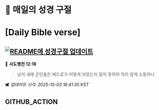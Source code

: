# 🙏 매일의 성경 구절
# [Daily Bible verse]
## [![README에 성경구절 업데이트](https://github.com/DONGSUKA/first_test/actions/workflows/update-readme-bible.yml/badge.svg)](https://github.com/DONGSUKA/first_test/actions/workflows/update-readme-bible.yml)
<!-- START_BIBLE_VERSE -->
📖 **사도행전 12:18**
> 날이 새매 군인들은 베드로가 어떻게 되었는지 알지 못하여 적지 않게 소동하니

🕊️ _업데이트 시각: 2025-10-03 16:41:35 KST_
  <!-- END_BIBLE_VERSE -->
## GITHUB_ACTION
